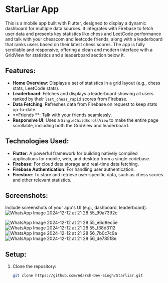 # StarLiar App

This is a mobile app built with Flutter, designed to display a dynamic dashboard for multiple data sources. It integrates with Firebase to fetch user data and presents key statistics like chess and LeetCode performance and talk with your chesscom and leetcode friends, along with a leaderboard that ranks users based on their latest chess scores. The app is fully scrollable and responsive, offering a clean and modern interface with a GridView for statistics and a leaderboard section below it.

## Features:
- **Home Overview**: Displays a set of statistics in a grid layout (e.g., chess stats, LeetCode stats).
- **Leaderboard**: Fetches and displays a leaderboard showing all users ranked by their `last_chess_rapid` scores from Firebase.
- **Data Fetching**: Refreshes data from Firebase on request to keep stats up-to-date.
- **Friends **: Talk with your friends seamlessly.
- **Responsive UI**: Uses a `SingleChildScrollView` to make the entire page scrollable, including both the GridView and leaderboard.

## Technologies Used:
- **Flutter**: A powerful framework for building natively compiled applications for mobile, web, and desktop from a single codebase.
- **Firebase**: For cloud data storage and real-time data fetching.
- **Firebase Authentication**: For handling user authentication.
- **Firestore**: To store and retrieve user-specific data, such as chess scores and other relevant statistics.

## Screenshots:
Include screenshots of your app's UI (e.g., dashboard, leaderboard).
![WhatsApp Image 2024-12-12 at 21 28 55_99a7392c](https://github.com/user-attachments/assets/eafc9397-7bc4-44b2-99b3-24843dcaf1e6)

![WhatsApp Image 2024-12-12 at 21 28 55_e6d8ec5e](https://github.com/user-attachments/assets/02b933be-9f4b-42d8-9732-c3b4c2e1ccce)
![WhatsApp Image 2024-12-12 at 21 28 55_f38d3112](https://github.com/user-attachments/assets/7468ac50-2596-453b-9a69-d6e2875a7b11)
![WhatsApp Image 2024-12-12 at 21 28 56_7b0c7c9a](https://github.com/user-attachments/assets/a8a1ee4c-d55f-4047-ad32-0a3bb88a4e87)
![WhatsApp Image 2024-12-12 at 21 28 56_de785f8e](https://github.com/user-attachments/assets/46111e96-9912-46e8-8c4c-1c3752ea0f9c)





## Setup:

1. Clone the repository:
   ```bash
   git clone https://github.com/Adarsh-Dev-Singh/Starliar.git
